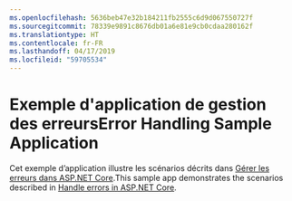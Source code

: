 ```yaml
---
ms.openlocfilehash: 5636beb47e32b184211fb2555c6d9d067550727f
ms.sourcegitcommit: 78339e9891c8676db01a6e81e9cb0cdaa280162f
ms.translationtype: HT
ms.contentlocale: fr-FR
ms.lasthandoff: 04/17/2019
ms.locfileid: "59705534"
---
```

# <a name="error-handling-sample-application"></a><span data-ttu-id="1e52d-101">Exemple d'application de gestion des erreurs</span><span class="sxs-lookup"><span data-stu-id="1e52d-101">Error Handling Sample Application</span></span>

<span data-ttu-id="1e52d-102">Cet exemple d’application illustre les scénarios décrits dans [Gérer les erreurs dans ASP.NET Core](https://docs.microsoft.com/aspnet/core/fundamentals/error-handling).</span><span class="sxs-lookup"><span data-stu-id="1e52d-102">This sample app demonstrates the scenarios described in [Handle errors in ASP.NET Core](https://docs.microsoft.com/aspnet/core/fundamentals/error-handling).</span></span>
